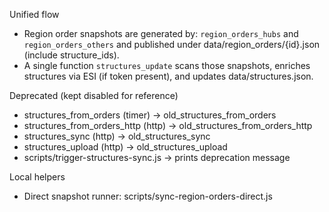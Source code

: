 Unified flow
- Region order snapshots are generated by: `region_orders_hubs` and `region_orders_others` and published under data/region_orders/{id}.json (include structure_ids).
- A single function `structures_update` scans those snapshots, enriches structures via ESI (if token present), and updates data/structures.json.

Deprecated (kept disabled for reference)
- structures_from_orders (timer) → old_structures_from_orders
- structures_from_orders_http (http) → old_structures_from_orders_http
- structures_sync (http) → old_structures_sync
- structures_upload (http) → old_structures_upload
- scripts/trigger-structures-sync.js → prints deprecation message

Local helpers
- Direct snapshot runner: scripts/sync-region-orders-direct.js
